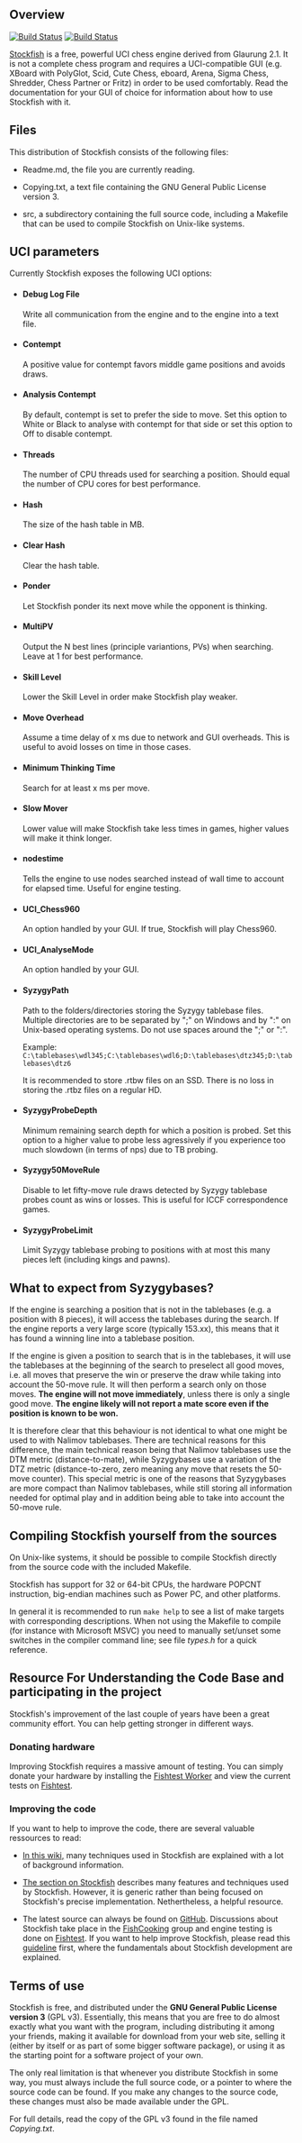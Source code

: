 ## Overview

[![Build Status](https://travis-ci.org/official-stockfish/Stockfish.svg?branch=master)](https://travis-ci.org/official-stockfish/Stockfish)
[![Build Status](https://ci.appveyor.com/api/projects/status/github/official-stockfish/Stockfish?svg=true)](https://ci.appveyor.com/project/mcostalba/stockfish)

[Stockfish](https://stockfishchess.org) is a free, powerful UCI chess engine derived from Glaurung 2.1. It is
not a complete chess program and requires a UCI-compatible GUI
(e.g. XBoard with PolyGlot, Scid, Cute Chess, eboard, Arena, Sigma Chess, Shredder, Chess
Partner or Fritz) in order to be used comfortably. Read the
documentation for your GUI of choice for information about how to use
Stockfish with it.


## Files

This distribution of Stockfish consists of the following files:

  * Readme.md, the file you are currently reading.

  * Copying.txt, a text file containing the GNU General Public License version 3.

  * src, a subdirectory containing the full source code, including a Makefile
    that can be used to compile Stockfish on Unix-like systems.


## UCI parameters

Currently Stockfish exposes the following UCI options:

  * #### Debug Log File
    Write all communication from the engine and to the engine into a text file.

  * #### Contempt
    A positive value for contempt favors middle game positions and avoids draws.

  * #### Analysis Contempt
    By default, contempt is set to prefer the side to move. Set this option to White or Black to analyse with contempt for that side or set this option to Off to disable contempt.

  * #### Threads
    The number of CPU threads used for searching a position. Should equal the number of CPU cores for best performance.

  * #### Hash
    The size of the hash table in MB.

  * #### Clear Hash
    Clear the hash table.

  * #### Ponder
    Let Stockfish ponder its next move while the opponent is thinking.

  * #### MultiPV
    Output the N best lines (principle variantions, PVs) when searching. Leave at 1 for best performance.

  * #### Skill Level
    Lower the Skill Level in order make Stockfish play weaker.

  * #### Move Overhead
    Assume a time delay of x ms due to network and GUI overheads. This is useful to avoid losses on time in those cases.

  * #### Minimum Thinking Time
    Search for at least x ms per move. 

  * #### Slow Mover
    Lower value will make Stockfish take less times in games, higher values will make it think longer.

  * #### nodestime
    Tells the engine to use nodes searched instead of wall time to account for elapsed time. Useful for engine testing.

  * #### UCI_Chess960
    An option handled by your GUI. If true, Stockfish will play Chess960.

  * #### UCI_AnalyseMode
    An option handled by your GUI.

  * #### SyzygyPath
    Path to the folders/directories storing the Syzygy tablebase files. Multiple directories are to be separated by ";" on Windows and by ":" on Unix-based operating systems. Do not use spaces around the ";" or ":".
    
    Example: `C:\tablebases\wdl345;C:\tablebases\wdl6;D:\tablebases\dtz345;D:\tablebases\dtz6`
    
    It is recommended to store .rtbw files on an SSD. There is no loss in storing the .rtbz files on a regular HD.

  * #### SyzygyProbeDepth
    Minimum remaining search depth for which a position is probed. Set this option to a higher value to probe less agressively if you experience too much
    slowdown (in terms of nps) due to TB probing.

  * #### Syzygy50MoveRule
    Disable to let fifty-move rule draws detected by Syzygy tablebase probes count as wins or losses. This is useful for ICCF correspondence games.

  * #### SyzygyProbeLimit
    Limit Syzygy tablebase probing to positions with at most this many pieces left (including kings and pawns).


## What to expect from Syzygybases?

If the engine is searching a position that is not in the tablebases (e.g.
a position with 8 pieces), it will access the tablebases during the search.
If the engine reports a very large score (typically 153.xx), this means
that it has found a winning line into a tablebase position.

If the engine is given a position to search that is in the tablebases, it
will use the tablebases at the beginning of the search to preselect all
good moves, i.e. all moves that preserve the win or preserve the draw while
taking into account the 50-move rule.
It will then perform a search only on those moves. **The engine will not move
immediately**, unless there is only a single good move. **The engine likely
will not report a mate score even if the position is known to be won.**

It is therefore clear that this behaviour is not identical to what one might
be used to with Nalimov tablebases. There are technical reasons for this
difference, the main technical reason being that Nalimov tablebases use the
DTM metric (distance-to-mate), while Syzygybases use a variation of the
DTZ metric (distance-to-zero, zero meaning any move that resets the 50-move
counter). This special metric is one of the reasons that Syzygybases are
more compact than Nalimov tablebases, while still storing all information
needed for optimal play and in addition being able to take into account
the 50-move rule.


## Compiling Stockfish yourself from the sources

On Unix-like systems, it should be possible to compile Stockfish
directly from the source code with the included Makefile.

Stockfish has support for 32 or 64-bit CPUs, the hardware POPCNT
instruction, big-endian machines such as Power PC, and other platforms.

In general it is recommended to run `make help` to see a list of make
targets with corresponding descriptions. When not using the Makefile to
compile (for instance with Microsoft MSVC) you need to manually
set/unset some switches in the compiler command line; see file *types.h*
for a quick reference.


## Resource For Understanding the Code Base and participating in the project

Stockfish's improvement of the last couple of years have been a great community effort. You can help getting stronger in different ways.

### Donating hardware

Improving Stockfish requires a massive amount of testing. You can simply donate your hardware by installing the [Fishtest Worker](https://github.com/glinscott/fishtest/wiki/Running-the-worker) and view the current tests on [Fishtest](http://tests.stockfishchess.org/tests).

### Improving the code

If you want to help to improve the code, there are several valuable ressources to read:

* [In this wiki,](https://www.chessprogramming.org) many techniques used in Stockfish are explained with a lot of background information.

* [The section on Stockfish](https://www.chessprogramming.org/Stockfish) describes many features and techniques used by Stockfish. However, it is generic rather than being focused on Stockfish's precise implementation. Nethertheless, a helpful resource.

* The latest source can always be found on  [GitHub](https://github.com/official-stockfish/Stockfish). Discussions about Stockfish take place in the [FishCooking](https://groups.google.com/forum/#!forum/fishcooking) group and engine testing is done on [Fishtest](http://tests.stockfishchess.org/tests). If you want to help improve Stockfish, please read this [guideline](https://github.com/glinscott/fishtest/wiki/Creating-my-first-test) first, where the fundamentals about Stockfish development are explained.


## Terms of use

Stockfish is free, and distributed under the **GNU General Public License version 3**
(GPL v3). Essentially, this means that you are free to do almost exactly
what you want with the program, including distributing it among your
friends, making it available for download from your web site, selling
it (either by itself or as part of some bigger software package), or
using it as the starting point for a software project of your own.

The only real limitation is that whenever you distribute Stockfish in
some way, you must always include the full source code, or a pointer
to where the source code can be found. If you make any changes to the
source code, these changes must also be made available under the GPL.

For full details, read the copy of the GPL v3 found in the file named
*Copying.txt*.
